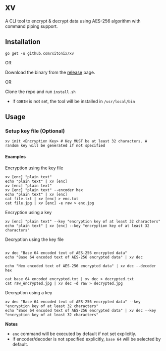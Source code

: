 # xv
A CLI tool to encrypt & decrypt data using AES-256 algorithm with command piping support.

## Installation

`go get -u github.com/xitonix/xv`

OR

Download the binary from the [release](https://github.com/xitonix/xv/releases) page.

OR

Clone the repo and run `install.sh`
- If `GOBIN` is not set, the tool will be installed in `/usr/local/bin`

## Usage

### Setup key file (Optional)
```shell
xv init <Encryption Key> # Key MUST be at least 32 characters. A random key will be generated if not specified
```

#### Examples

Encryption using the key file

```shell
xv [enc] "plain text"
echo "plain text" | xv [enc]
xv [enc] "plain text"
xv [enc] "plain text" --encoder hex
echo "plain text" | xv [enc]
cat file.txt | xv [enc] > enc.txt
cat file.jpg | xv [enc] -e raw > enc.jpg
```

Encryption using a key

```shell
xv [enc] "plain text" --key "encryption key of at least 32 characters"
echo "plain text" | xv [enc] --key "encryption key of at least 32 characters"
```

Decryption using the key file

```shell

xv dec "Base 64 encoded text of AES-256 encrypted data"
echo "Base 64 encoded text of AES-256 encrypted data" | xv dec

echo "Hex encoded text of AES-256 encrypted data" | xv dec --decoder hex

cat base_64_encoded_encrypted.txt | xv dec > decrypted.txt
cat raw_encrypted.jpg | xv dec -d raw > decrypted.jpg
```

Decryption using a key

```shell
xv dec "Base 64 encoded text of AES-256 encrypted data" --key "encryption key of at least 32 characters"
echo "Base 64 encoded text of AES-256 encrypted data" | xv dec --key "encryption key of at least 32 characters"
```

**Notes**
- `enc` command will be executed by default if not set explicitly.
- If encoder/decoder is not specified explicitly, `base 64` will be selected by default.